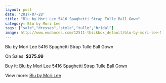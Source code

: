 ```yaml
---
layout: post
date: '2017-07-28'
title: "Blu by Mori Lee 5416 Spaghetti Strap Tulle Ball Gown"
category: Blu by Mori Lee
tags: ["sale","dresses","style","tulle","bridal"]
image: http://www.eudances.com/12511-thickbox_default/blu-by-mori-lee-5416-spaghetti-strap-tulle-ball-gown.jpg
---
```

Blu by Mori Lee 5416 Spaghetti Strap Tulle Ball Gown

On Sales: **$375.99**
<a href="https://www.eudances.com/en/blu-by-mori-lee/3862-blu-by-mori-lee-5416-spaghetti-strap-tulle-ball-gown.html"><amp-img layout="responsive" width="600" height="600" src="//www.eudances.com/12511-thickbox_default/blu-by-mori-lee-5416-spaghetti-strap-tulle-ball-gown.jpg" alt="Blu by Mori Lee 5416 Spaghetti Strap Tulle Ball Gown 0" /></a>
<a href="https://www.eudances.com/en/blu-by-mori-lee/3862-blu-by-mori-lee-5416-spaghetti-strap-tulle-ball-gown.html"><amp-img layout="responsive" width="600" height="600" src="//www.eudances.com/12515-thickbox_default/blu-by-mori-lee-5416-spaghetti-strap-tulle-ball-gown.jpg" alt="Blu by Mori Lee 5416 Spaghetti Strap Tulle Ball Gown 1" /></a>
<a href="https://www.eudances.com/en/blu-by-mori-lee/3862-blu-by-mori-lee-5416-spaghetti-strap-tulle-ball-gown.html"><amp-img layout="responsive" width="600" height="600" src="//www.eudances.com/12514-thickbox_default/blu-by-mori-lee-5416-spaghetti-strap-tulle-ball-gown.jpg" alt="Blu by Mori Lee 5416 Spaghetti Strap Tulle Ball Gown 2" /></a>
<a href="https://www.eudances.com/en/blu-by-mori-lee/3862-blu-by-mori-lee-5416-spaghetti-strap-tulle-ball-gown.html"><amp-img layout="responsive" width="600" height="600" src="//www.eudances.com/12513-thickbox_default/blu-by-mori-lee-5416-spaghetti-strap-tulle-ball-gown.jpg" alt="Blu by Mori Lee 5416 Spaghetti Strap Tulle Ball Gown 3" /></a>
<a href="https://www.eudances.com/en/blu-by-mori-lee/3862-blu-by-mori-lee-5416-spaghetti-strap-tulle-ball-gown.html"><amp-img layout="responsive" width="600" height="600" src="//www.eudances.com/12512-thickbox_default/blu-by-mori-lee-5416-spaghetti-strap-tulle-ball-gown.jpg" alt="Blu by Mori Lee 5416 Spaghetti Strap Tulle Ball Gown 4" /></a>

Buy it: [Blu by Mori Lee 5416 Spaghetti Strap Tulle Ball Gown](https://www.eudances.com/en/blu-by-mori-lee/3862-blu-by-mori-lee-5416-spaghetti-strap-tulle-ball-gown.html "Blu by Mori Lee 5416 Spaghetti Strap Tulle Ball Gown")

View more: [Blu by Mori Lee](https://www.eudances.com/en/39-blu-by-mori-lee "Blu by Mori Lee")